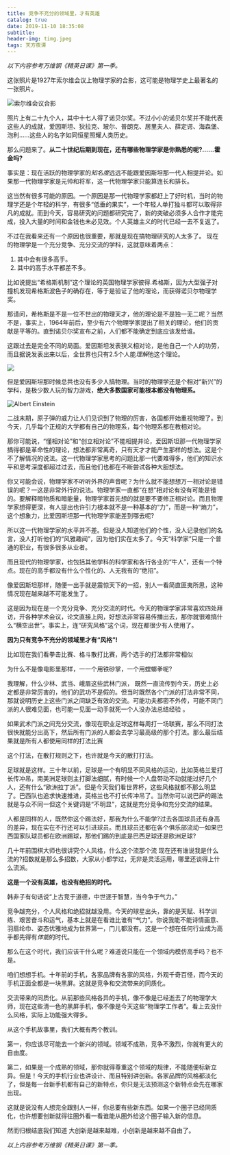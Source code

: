 ```yaml
---
title: 竞争不充分的领域里，才有英雄
catalog: true
date: 2019-11-10 18:35:08
subtitle:
header-img: timg.jpeg
tags: 天方夜谭
---
```

*以下内容参考万维钢《精英日课》第一季。*

这张照片是1927年索尔维会议上物理学家的合影，这可能是物理学史上最著名的一张照片。

![索尔维会议合影](https://tva1.sinaimg.cn/large/006y8mN6gy1g8t52t87zjj318g0n2jvy.jpg)

照片上有二十九个人，其中十七人得了诺贝尔奖。不过小小的诺贝尔奖并不能代表这些人的成就，爱因斯坦、狄拉克、玻尔、普朗克、居里夫人、薛定谔、海森堡、泡利……这些人的名字如同恒星照耀人类历史。

那么问题来了。**从二十世纪后期到现在，还有哪些物理学家是你熟悉的呢?……霍金吗?**

事实是：现在活跃的物理学家的*知名度*远远不能跟爱因斯坦那一代人相提并论。如果那一代物理学家是元帅和将军，这一代物理学家只能算连长和排长。

这当然有很多可能的原因。一个原因是那一代物理学家都赶上了好时机，当时的物理学还是个年轻的科学，有很多“低垂的果实”，一个年轻人单打独斗都可以取得非凡的成就。而到今天，容易研究的问题都研究完了，新的突破必须多人合作才能完成，投入大量的时间和金钱也未必见效。个人英雄主义的时代已经一去不复返了。

不过在我看来还有一个原因也很重要，那就是现在搞物理研究的人太多了。 现在的物理学是一个充分竞争、充分交流的学科，这就意味着两点：

1. 其中会有很多高手。
2. 其中的高手水平都差不多。

比如说提出“希格斯机制”这个理论的英国物理学家彼得.希格斯，因为大型强子对撞机发现希格斯波色子的确存在，等于是验证了他的理论，而获得诺贝尔物理学奖。

那请问，希格斯是不是一位不世出的物理天才，他的理论是不是独一无二呢？当然不是，事实上，1964年前后，至少有六个物理学家提出了相关的理论，他们的贡献是平等的。直到诺贝尔奖宣布之前，人们都不能确定到底应该发给谁。

这跟过去是完全不同的局面。爱因斯坦发表狭义相对论，是他自己一个人的功劳，而且据说发表出来以后，全世界也只有2.5个人能*理解*他这个理论。

![](https://tva1.sinaimg.cn/large/006y8mN6gy1g8t52t2krij309g04xaa1.jpg)

但是爱因斯坦那时候总共也没有多少人搞物理。当时的物理学还是个相对“新兴”的学科，是极少数人玩的智力游戏，**绝大多数国家可能根本都没有物理系。**

![Albert Einstein](https://tva1.sinaimg.cn/large/006y8mN6gy1g8t52sz6a2j30b4076dfy.jpg)

二战末期，原子弹的威力让人们见识到了物理的厉害，各国都开始重视物理了。到今天，几乎每个正规的大学都有自己的物理系，每个物理系都在教相对论。

那你可能说，“懂相对论”和“创立相对论”不能相提并论，爱因斯坦那一代物理学家搞得都是革命性的理论，想法都非常离奇，只有天才才能产生那样的想法。这是个不了解情况的说法。这一代物理学家思考的问题比那一代要难得多，他们的知识水平和思考深度都超过过去，而且他们也都在不断尝试各种大胆想法。

你又可能会说，物理学家不听听外界的声音呢？为什么就不能想想万一相对论是错误的呢？一这是非常外行的说法。物理学家一直都“在想”相对论有没有可能是错的。要解释暗物质和暗能量，物理学家首先想的就是要不要修正相对论。而且物理学家想得更深，有人提出也许引力根本就不是一种基本的“力”，而是一种“熵力”，这个想象力，比爱因斯坦那一代物理学家能差到哪去呢?

所以这一代物理学家的水平并不差。但是没人知道他们的个性，没人记录他们的名言，没人打听他们的“风雅趣闻”，因为他们实在太多了。今天“科学家”只是一个普通的职业，有很多很多从业者。

而且现代的物理学家，也包括其他学科的科学家和各行各业的“牛人”，还有一个特点。现在的高手都没有什么个性化的、人无我有的“绝招”。

像爱因斯坦那样，随便一出手就是震惊天下的一招，别人一看简直匪夷所思，这种情况现在越来越不可能发生了。

这是因为现在是一个充分竞争、充分交流的时代。今天的物理学家非常喜欢四处拜访，开各种学术会议，论文直接上网，好想法非常容易传播出去，那你就很难搞什么“横空出世”。事实上，连“研究风格”这个词，现在都很少有人使用了。

**因为只有竞争不充分的领域里才有“风格”!**

比如现在我们看拳击比赛、格斗散打比赛，两个选手的打法都非常相似

为什么不是像电影里那样，一一个用铁砂掌，一个用螳螂拳呢?

我理解，什么少林、武当、峨眉这些武林门派，  既然一直流传到今天，历史上必定都是非常厉害的，他们的武功不是假的。但当时既然各个门派的打法非常不同，那就说明历史上这些门派之间缺乏有效的交流。可能功夫都密不外传，可能不同门派的人很难见面，也可能一见面一动手就死一个人没办法总结经验 。

如果武术门派之间充分交流，像现在职业足球这样每周打一场联赛，那么不同打法很快就能分出高下，然后所有门派的人都会去学习最高级的那个打法。那么最后结果就是所有人都使用同样的打法比赛

这个打法，在散打规则之下，也许就是今天的散打打法。

足球就是这样。三十年以前，足球是一个有明显不同风格的运动，比如英格兰爱打长传冲吊，南美洲足球则主打脚法细腻，有时候一个人盘带动不动就能过好几个人，还有什么“欧洲拉丁派”。但是今天我们看世界杯，这些风格就都不那么明显了。巴西队也追求快速推进，英格兰也不打长传冲吊了。当然你可以说巴萨的踢法就是与众不同一但这个关键词是“不明显”，这就是充分竞争和充分交流的结果。

人都是同样的人，既然你这个踢法好，那我为什么不能学?过去各国球员还有身高的差异，现在实在不行还可以引进球员。而且球员还都在各个俱乐部流动一如果巴西国家队球员都在欧洲踢球，那他们踢的到底是巴西足球还是欧洲足球?

几十年前围棋大师也很讲究个人风格，什么这个流那个流  现在还有谁说我是什么流的?招数就是那么多招数，大家从小都学过，无非是灵活运用，哪里还谈得上什么流派。

**这是一个没有英雄，也没有绝招的时代。**

韩非子有句话说“上古竞于道德，中世逐于智慧，当今争于气力。”

竞争越充分，个人风格和绝招就越没用。今天的球星出头，靠的是天赋、科学训练、艰苦奋斗和运气，基本上就是在看谁比谁有“气力”。你说我能不能诗情画意、羽扇纶巾、姿态优雅地成为世界第一，门儿都没有。这是一个想在任何行业成为高手都先得有*体能*的时代。

那么在这个时代，我们应该干什么呢？难道说只能在一个领域内模仿高手吗？也不是。

咱们想想手机。十年前的手机，各家品牌有各家的风格，外观千奇百怪，而今天的手机正面全都是一块黑屏。这就是竞争和交流带来的同质化。

交流带来的同质化。从前那些风格各异的手机，像不像是已经逝去了的物理学大师，现在这些清一色的黑屏手机，像不像是今天这些“物理学工作者”。看上去没什么风格，实际上功能强大得多。

从这个手机故事里，我们大概有两个教训。

第一，你应该尽可能去一个新兴的领域。领域不成熟，竞争不激烈，你就有更大的自由度。

第二，如果是一个成熟的领域，那你就得尊重这个领域的规律，不能随便标新立异。但是！今天的手机行业也讲设计、而且特别讲创新。各家品牌的风格都淡化了，但是每一台新手机都有自己的新特点，你只是无法预测这个新特点会先在哪家出现。

这就是说没有人想完全跟别人一样，你总要有些新东西。如果一个圈子已经同质化，也许想要创新就得往圈外看一看谁能从圈外给这个圈子输入新的信息。

然而归根结底我们知道 大创新是越来越难，小创新是越来越不自由了。

*以上内容参考万维钢《精英日课》第一季。*